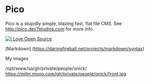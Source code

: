 Pico
====

Pico is a stupidly simple, blazing fast, flat file CMS. See http://pico.dev7studios.com for more info.

[![I Love Open Source](http://www.iloveopensource.io/images/logo-lightbg.png)](http://www.iloveopensource.io/projects/524c55dcca7964c617000756)

[Markdown]
(https://daringfireball.net/projects/markdown/syntax)

My images

/opt/www/sa/glr/private/people/onick/
https://mitm.mooo.com/glr/private/people/onick/front.jpg
